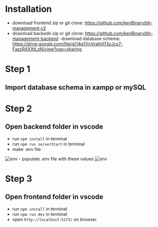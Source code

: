 # Installation
- download frontend zip or git clone: https://github.com/kenBinary/bh-management-v2
- download backedn zip or git clone: https://github.com/kenBinary/bh-management-backend
-download database schema: https://drive.google.com/file/d/14q17rcVrahVl13zJcs7-FazcR4XXtLzN/view?usp=sharing

# Step 1
## Import database schema in xampp or mySQL

# Step 2
## Open backend folder in vscode
- run `npm install` in terminal
- run `npm run serverStart` in terminal
- make .env file
<img src="https://imgur.com/a/JNoqqFi" alt="env">
- populate .env file with these values
<img src="https://imgur.com/a/zCZeaER" alt="env">

# Step 3
## Open frontend folder in vscode
- run `npm install` in terminal
- run `npm run dev` in terminal
- open `http://localhost:5173/` on browser

